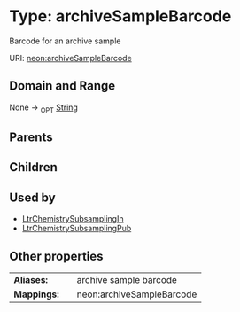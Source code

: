 
# Type: archiveSampleBarcode


Barcode for an archive sample

URI: [neon:archiveSampleBarcode](https://data.neonscience.org/archiveSampleBarcode)


## Domain and Range

None ->  <sub>OPT</sub> [String](types/String.md)

## Parents


## Children


## Used by

 * [LtrChemistrySubsamplingIn](LtrChemistrySubsamplingIn.md)
 * [LtrChemistrySubsamplingPub](LtrChemistrySubsamplingPub.md)

## Other properties

|  |  |  |
| --- | --- | --- |
| **Aliases:** | | archive sample barcode |
| **Mappings:** | | neon:archiveSampleBarcode |


